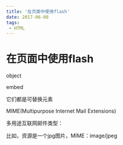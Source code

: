 ```yaml
---
title: '在页面中使用flash'
date: 2017-06-08
tags:
 - HTML
---
```


# 在页面中使用flash

object

embed

它们都是可替换元素

MIME(Multipurpose Internet Mail Extensions)

多用途互联网邮件类型：

比如，资源是一个jpg图片，MIME：image/jpeg
